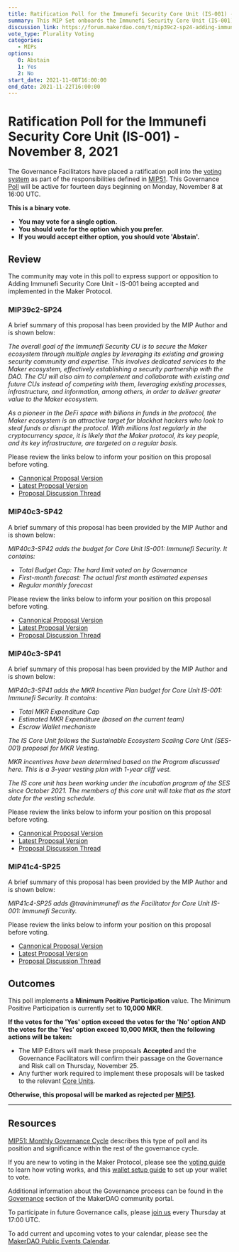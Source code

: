 ```yaml
---
title: Ratification Poll for the Immunefi Security Core Unit (IS-001) - November 8, 2021
summary: This MIP Set onboards the Immunefi Security Core Unit (IS-001)
discussion_link: https://forum.makerdao.com/t/mip39c2-sp24-adding-immunefi-security-core-unit-is-001/10810
vote_type: Plurality Voting
categories:
   - MIPs
options:
   0: Abstain
   1: Yes
   2: No
start_date: 2021-11-08T16:00:00
end_date: 2021-11-22T16:00:00
---
```

# Ratification Poll for the Immunefi Security Core Unit (IS-001) - November 8, 2021

The Governance Facilitators have placed a ratification poll into the [voting system](https://vote.makerdao.com/polling) as part of the responsibilities defined in [MIP51](https://mips.makerdao.com/mips/details/MIP51). This Governance [Poll](https://community-development.makerdao.com/en/learn/governance/on-chain-gov) will be active for fourteen days beginning on Monday, November 8 at 16:00 UTC.

**This is a binary vote.** 
- **You may vote for a single option.** 
- **You should vote for the option which you prefer.**
- **If you would accept either option, you should vote 'Abstain'.**

## Review

The community may vote in this poll to express support or opposition to Adding Immunefi Security Core Unit - IS-001 being accepted and implemented in the Maker Protocol.

### MIP39c2-SP24

A brief summary of this proposal has been provided by the MIP Author and is shown below:

*The overall goal of the Immunefi Security CU is to secure the Maker ecosystem through multiple angles by leveraging its existing and growing security community and expertise. This involves dedicated services to the Maker ecosystem, effectively establishing a security partnership with the DAO. The CU will also aim to complement and collaborate with existing and future CUs instead of competing with them, leveraging existing processes, infrastructure, and information, among others, in order to deliver greater value to the Maker ecosystem.*

*As a pioneer in the DeFi space with billions in funds in the protocol, the Maker ecosystem is an attractive target for blackhat hackers who look to steal funds or disrupt the protocol. With millions lost regularly in the cryptocurrency space, it is likely that the Maker protocol, its key people, and its key infrastructure, are targeted on a regular basis.*

Please review the links below to inform your position on this proposal before voting.
* [Cannonical Proposal Version](https://github.com/makerdao/mips/blob/1e68595057de5e9d2154a3320ff121ea7ad1f94a/MIP39/MIP39c2-Subproposals/MIP39c2-SP24.md)
* [Latest Proposal Version](https://mips.makerdao.com/mips/details/MIP39c2SP24)
* [Proposal Discussion Thread](https://forum.makerdao.com/t/mip39c2-sp24-adding-immunefi-security-core-unit-is-001/10810)

### MIP40c3-SP42

A brief summary of this proposal has been provided by the MIP Author and is shown below:

*MIP40c3-SP42 adds the budget for Core Unit IS-001: Immunefi Security. It contains:*

* *Total Budget Cap: The hard limit voted on by Governance*
* *First-month forecast: The actual first month estimated expenses*
* *Regular monthly forecast*

Please review the links below to inform your position on this proposal before voting.
* [Cannonical Proposal Version](https://github.com/makerdao/mips/blob/9fd627c3fdfe4f2b8276a2efaefab59bb25239b5/MIP40/MIP40c3-Subproposals/MIP40c3-SP42.md)
* [Latest Proposal Version](https://mips.makerdao.com/mips/details/MIP40c3SP42)
* [Proposal Discussion Thread](https://forum.makerdao.com/t/mip40c3-sp42-adding-immunefi-security-core-unit-budget-is-001/10813)

### MIP40c3-SP41

A brief summary of this proposal has been provided by the MIP Author and is shown below:

*MIP40c3-SP41 adds the MKR Incentive Plan budget for Core Unit IS-001: Immunefi Security. It contains:*

* *Total MKR Expenditure Cap*
* *Estimated MKR Expenditure (based on the current team)*
* *Escrow Wallet mechanism*

*The IS Core Unit follows the Sustainable Ecosystem Scaling Core Unit (SES-001) proposal for MKR Vesting.*

*MKR incentives have been determined based on the Program discussed here. This is a 3-year vesting plan with 1-year cliff vest.*

*The IS core unit has been working under the incubation program of the SES since October 2021. The members of this core unit will take that as the start date for the vesting schedule.*

Please review the links below to inform your position on this proposal before voting.
* [Cannonical Proposal Version](https://github.com/makerdao/mips/blob/1e68595057de5e9d2154a3320ff121ea7ad1f94a/MIP40/MIP40c3-Subproposals/MIP40c3-SP41.md)
* [Latest Proposal Version](https://mips.makerdao.com/mips/details/MIP40c3SP41)
* [Proposal Discussion Thread](https://forum.makerdao.com/t/mip40c3-sp41-immunefi-security-core-unit-mkr-budget-is-001/10814)

### MIP41c4-SP25

A brief summary of this proposal has been provided by the MIP Author and is shown below:

*MIP41c4-SP25 adds @travinimmunefi as the Facilitator for Core Unit IS-001: Immunefi Security.*

Please review the links below to inform your position on this proposal before voting.
* [Cannonical Proposal Version](https://github.com/makerdao/mips/blob/1e68595057de5e9d2154a3320ff121ea7ad1f94a/MIP41/MIP41c4-Subproposals/MIP41c4-SP25.md)
* [Latest Proposal Version](https://mips.makerdao.com/mips/details/MIP41c4SP25)
* [Proposal Discussion Thread](https://forum.makerdao.com/t/mip41c4-sp25-immunefi-security-core-unit-facilitator-onboarding-is-001/10812)

## Outcomes

This poll implements a **Minimum Positive Participation** value. The Minimum Positive Participation is currently set to **10,000 MKR**.

**If the votes for the 'Yes' option exceed the votes for the 'No' option AND the votes for the 'Yes' option exceed 10,000 MKR, then the following actions will be taken:**
* The MIP Editors will mark these proposals **Accepted** and the Governance Facilitators will confirm their passage on the Governance and Risk call on Thursday, November 25. 
* Any further work required to implement these proposals will be tasked to the relevant [Core Units](https://mips.makerdao.com/mips/details/MIP38#mip38c2-core-unit-state).

**Otherwise, this proposal will be marked as rejected per [MIP51](https://mips.makerdao.com/mips/details/MIP51#mip51c2-ratification-poll).**

---

## Resources

[MIP51: Monthly Governance Cycle](https://mips.makerdao.com/mips/details/MIP51) describes this type of poll and its position and significance within the rest of the governance cycle.

If you are new to voting in the Maker Protocol, please see the [voting guide](https://community-development.makerdao.com/en/learn/governance/how-voting-works/) to learn how voting works, and this [wallet setup guide](https://community-development.makerdao.com/en/learn/governance/voting-setup/) to set up your wallet to vote.

Additional information about the Governance process can be found in the [Governance](https://community-development.makerdao.com/en/learn/governance) section of the MakerDAO community portal.

To participate in future Governance calls, please [join us](https://github.com/makerdao/community/tree/master/governance/governance-and-risk-meetings) every Thursday at 17:00 UTC.

To add current and upcoming votes to your calendar, please see the [MakerDAO Public Events Calendar](https://calendar.google.com/calendar/embed?src=makerdao.com_3efhm2ghipksegl009ktniomdk%40group.calendar.google.com&ctz=UTC&mode=week&showCalendars=0&showPrint=0).
